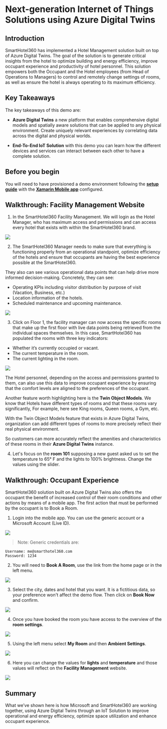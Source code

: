 # Next-generation Internet of Things Solutions using Azure Digital Twins

## Introduction

SmartHotel360 has implemented a Hotel Management solution built on top of Azure Digital Twins. The goal of the solution is to generate critical insights from the hotel to optimize building and energy efficiency, improve occupant experience and productivity of hotel personnel. This solution empowers both the Occupant and the Hotel employees (from Head of Operations to Managers) to control and remotely change settings of rooms, as well as ensure the hotel is always operating to its maximum efficiency.

## Key Takeaways

The key takeaways of this demo are:

* **Azure Digital Twins** a new platform that enables comprehensive digital models and spatially aware solutions that can be applied to any physical environment. Create uniquely relevant experiences by correlating data across the digital and physical worlds.

* **End-To-End IoT Solution** with this demo you can learn how the different devices and services can interact between each other to have a complete solution.

## Before you begin

You will need to have provisioned a demo environment following the **[setup guide](https://github.com/Microsoft/SmartHotel360-IoT#setup)** with the **[Xamarin Mobile app](https://github.com/Microsoft/SmartHotel360-Mobile#iot-demo)** configured.

## Walkthrough: Facility Management Website

1. In the SmartHotel360 Facility Management. We will login as the Hotel Manager, who has maximum access and permissions and can access every hotel that exists with within the SmartHotel360 brand.

![](Images/LoginPage.png)

2. The SmartHotel360 Manager needs to make sure that everything is functioning properly from an operational standpoint, optimize efficiency of the hotels and ensure that occupants are having the best experience possible at the SmartHotel360.

They also can see various operational data points that can help drive more informed decision-making. Concretely, they can see:

* Operating KPIs including visitor distribution by purpose of visit (Vacation, Business, etc.)
* Location information of the hotels.
* Scheduled maintenance and upcoming maintenance.

![](Images/HomePage.png)

3. Click on Floor 1, the facility manager can now access the specific rooms that make up the first floor with live data points being retrieved from the individual spaces themselves.
In this case, SmartHotel360 has populated the rooms with three key indicators:

* Whether it’s currently occupied or vacant.
* The current temperature in the room.
* The current lighting in the room.

![](Images/Floor1.png)

The Hotel personnel, depending on the access and permissions granted to them, can also use this data to improve occupant experience by ensuring that the comfort levels are aligned to the preferences of the occupant.

Another feature worth highlighting here is the **Twin Object Models**. We know that Hotels have different types of rooms and that these rooms vary significantly, For example, here see King rooms, Queen rooms, a Gym, etc.

With the Twin Object Models feature that exists in Azure Digital Twins, organization can add different types of rooms to more precisely reflect their real physical environment.

So customers can more accurately reflect the amenities and characteristics of these rooms in their **Azure Digital Twins** instance.

4. Let's focus on the **room 101** supposing a new guest asked us to set the temperature to 65° F and the lights to 100% brightness. Change the values using the slider.

## Walkthrough: Occupant Experience

SmartHotel360 solution built on Azure Digital Twins also offers the occupant the benefit of increased control of their room conditions and other actions by means of a mobile app.
The first action that must be performed by the occupant is to Book a Room.

1. Login into the mobile app. You can use the generic account or a Microsoft Account (Live ID).

![](Images/MobileLogin.png)

> Note: Generic credentials are:
```
Username: me@smarthotel360.com
Password: 1234
```

2. You will need to **Book A Room**, use the link from the home page or in the left menu.

![](Images/BookARoom.png)

3. Select the city, dates and hotel that you want. It is a fictitious data, so your preference won't affect the demo flow. Then click on **Book Now** and confirm.

![](Images/Booking.png)

4. Once you have booked the room you have access to the overview of the **room settings**.

![](Images/RoomSettings.png)

5. Using the left menu select **My Room** and then **Ambient Settings**.

![](Images/AmbientSettings.png)

6. Here you can change the values for **lights** and **temperature** and those values will reflect on the **Facility Management** website.

![](Images/MatchValues.png)

## Summary

What we’ve shown here is how Microsoft and SmartHotel360 are working together, using Azure Digital Twins through an IoT Solution to improve operational and energy efficiency, optimize space utilization and enhance occupant experience.